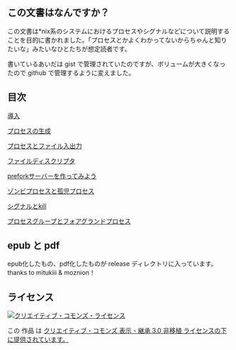 ## この文書はなんですか？

この文書は*nix系のシステムにおけるプロセスやシグナルなどについて説明することを目的に書かれました。「プロセスとかよくわかってないからちゃんと知りたいな」みたいなひとたちが想定読者です。

書いているあいだは gist で管理されていたのですが、ボリュームが大きくなったので github で管理するように変えました。

## 目次

[導入](https://github.com/Shinpeim/process-book/blob/master/001.md)

[プロセスの生成](https://github.com/Shinpeim/process-book/blob/master/002.md)

[プロセスとファイル入出力](https://github.com/Shinpeim/process-book/blob/master/003.md)

[ファイルディスクリプタ](https://github.com/Shinpeim/process-book/blob/master/004.md)

[preforkサーバーを作ってみよう](https://github.com/Shinpeim/process-book/blob/master/005.md)

[ゾンビプロセスと孤児プロセス](https://github.com/Shinpeim/process-book/blob/master/006.md)

[シグナルとkill](https://github.com/Shinpeim/process-book/blob/master/007.md)

[プロセスグループとフォアグランドプロセス](https://github.com/Shinpeim/process-book/blob/master/008.md)

## epub と pdf

epub化したもの、pdf化したものが release ディレクトリに入っています。thanks to mitukiii & moznion！

## ライセンス
<a rel="license" href="http://creativecommons.org/licenses/by-sa/3.0/deed.ja"><img alt="クリエイティブ・コモンズ・ライセンス" style="border-width:0" src="http://i.creativecommons.org/l/by-sa/3.0/88x31.png" /></a>

この 作品 は <a rel="license" href="http://creativecommons.org/licenses/by-sa/3.0/deed.ja">クリエイティブ・コモンズ 表示 - 継承 3.0 非移植 ライセンスの下に提供されています。</a>